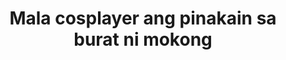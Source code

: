 ---
layout: post
title: Mala cosplayer ang pinakain sa burat ni mokong
duration: '16:04'
view: 300
rate: 2
video: 'https://flashservice.xvideos.com/embedframe/28015723'
category: 
 - pinay
 - beautif
 - student
 - pov
 - hd
tags: 
 - pinay-sex
 - nene
 - sucked
 - blowjob
 - jackpot
 - show
 - nagparaos
 - flawless 
priority: 0.9
changefreq: daily
---
